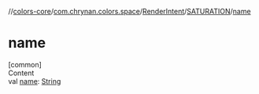 //[colors-core](../../../../index.md)/[com.chrynan.colors.space](../../index.md)/[RenderIntent](../index.md)/[SATURATION](index.md)/[name](name.md)



# name  
[common]  
Content  
val [name](name.md): [String](https://kotlinlang.org/api/latest/jvm/stdlib/kotlin/-string/index.html)  



